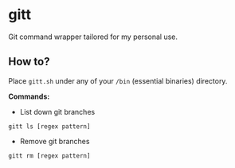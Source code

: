 # gitt
Git command wrapper tailored for my personal use.

## How to?
Place `gitt.sh` under any of your `/bin` (essential binaries) directory.

**Commands:**
- List down git branches
```
gitt ls [regex pattern]
```
- Remove git branches
```
gitt rm [regex pattern]
```
